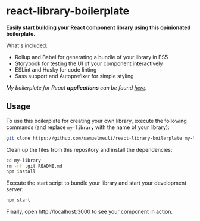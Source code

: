 # react-library-boilerplate

**Easily start building your React component library using this opinionated boilerplate.**

What's included:

* Rollup and Babel for generating a bundle of your library in ES5
* Storybook for testing the UI of your component interactively
* ESLint and Husky for code linting
* Sass support and Autoprefixer for simple styling

*My boilerplate for React **applications** can be found [here](https://github.com/samuelmeuli/react-app-boilerplate).*


## Usage

To use this boilerplate for creating your own library, execute the following commands (and replace `my-library` with the name of your library):

```sh
git clone https://github.com/samuelmeuli/react-library-boilerplate my-library
```

Clean up the files from this repository and install the dependencies:

```sh
cd my-library
rm -rf .git README.md
npm install
```

Execute the start script to bundle your library and start your development server:

```sh
npm start
```

Finally, open http://localhost:3000 to see your component in action.

